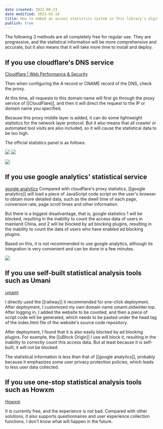 ```yaml
---
date created: 2022-08-23
date modified: 2023-03-14
title: How to embed an access statistics system in this library's digital garden
publish: true
---
```

The following 3 methods are all completely free for regular use. They are progressive, and the statistical information will be more comprehensive and accurate, but it also means that it will take more time to install and deploy.

## If you use cloudflare's DNS service

[Cloudflare | Web Performance & Security](https://dash.cloudflare.com/)

Then when configuring the A record or CNAME record of the DNS, check the proxy.

At this time, all requests to this domain name will first go through the proxy service of [[CloudFlare]], and then it will direct the request to the IP or domain name you specified.

Because this proxy middle layer is added, it can do some lightweight statistics for the network layer protocol. But it also means that all crawler or automated tool visits are also included, so it will cause the statistical data to be too high.

The official statistics panel is as follows:

![](https://img2.oldwinter.top/202208232305309.png)
![](https://img2.oldwinter.top/202208232306036.png)

![](https://img2.oldwinter.top/202208232305980.png)

## If you use google analytics' statistical service

[google analytics](https://analytics.google.com/analytics/web/)
Compared with cloudflare's proxy statistics, [[google analytics]] will load a piece of JavaScript code script on the user's browser to obtain more detailed data, such as the dwell time of each page, conversion rate, page scroll times and other information.

But there is a biggest disadvantage, that is, google statistics 1 will be blocked, resulting in the inability to count the access data of users in mainland China, and 2 will be blocked by ad blocking plugins, resulting in the inability to count the data of users who have enabled ad blocking plugins.

Based on this, it is not recommended to use google analytics, although its integration is very convenient and can be done in a few minutes.

![](https://img2.oldwinter.top/202208232313158.png)

## If you use self-built statistical analysis tools such as Umani

[umami](https://umami.is/)

I directly used the [[railway]] it recommended for one-click deployment. After deployment, I customized my own domain name umami.oldwinter.top. After logging in, I added the website to be counted, and then a piece of script code will be generated, which needs to be pasted under the head tag of the index.html file of the website's source code repository.

After deployment, I found that it is also easily blocked by ad blocking plugins. For example, the [[uBlock Origin]] I use will block it, resulting in the inability to correctly count this access data. But at least because it is self-built, it will not be blocked.

The statistical information is less than that of [[google analytics]], probably because it emphasizes some user privacy protection policies, which leads to less user data collected.

## If you use one-stop statistical analysis tools such as Howxm

[Howxm](https://app.howxm.com/)

It is currently free, and the experience is not bad. Compared with other solutions, it also supports questionnaires and user experience collection functions. I don't know what will happen in the future. 